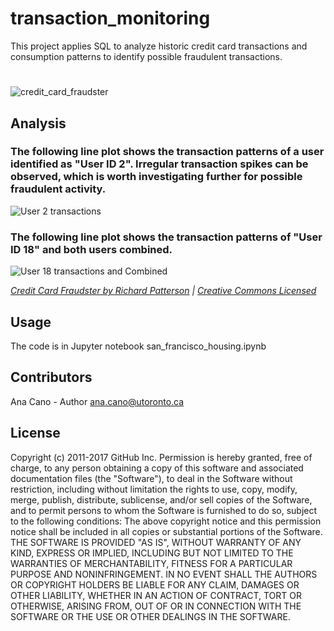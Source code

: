 # transaction_monitoring
This project applies SQL to analyze historic credit card transactions and consumption patterns to identify possible fraudulent transactions.
#
#
#
![credit_card_fraudster](https://github.com/ahcano/transaction_monitoring/assets/141194281/67f2f5ef-2180-473f-83b7-950df9937994)

## Analysis
### The following line plot shows the transaction patterns of a user identified as "User ID 2". Irregular transaction spikes can be observed, which is worth investigating further for possible fraudulent activity.
![User 2 transactions ](https://github.com/ahcano/transaction_monitoring/assets/141194281/e68bd715-c649-4036-a834-e0fe0e1f3bf7)


### The following line plot shows the transaction patterns of "User ID 18" and both users combined. 
![User 18 transactions and Combined](https://github.com/ahcano/transaction_monitoring/assets/141194281/501b49f1-39ff-437b-bf21-a3f13c027ffd)


*[Credit Card Fraudster by Richard Patterson](https://www.flickr.com/photos/136770128@N07/42252105582/) | [Creative Commons Licensed](https://creativecommons.org/licenses/by/2.0/)*

## Usage
The code is in Jupyter notebook san_francisco_housing.ipynb

## Contributors
Ana Cano - Author ana.cano@utoronto.ca

## License
Copyright (c) 2011-2017 GitHub Inc. Permission is hereby granted, free of charge, to any person obtaining a copy of this software and associated documentation files (the "Software"), to deal in the Software without restriction, including without limitation the rights to use, copy, modify, merge, publish, distribute, sublicense, and/or sell copies of the Software, and to permit persons to whom the Software is furnished to do so, subject to the following conditions: The above copyright notice and this permission notice shall be included in all copies or substantial portions of the Software. THE SOFTWARE IS PROVIDED "AS IS", WITHOUT WARRANTY OF ANY KIND, EXPRESS OR IMPLIED, INCLUDING BUT NOT LIMITED TO THE WARRANTIES OF MERCHANTABILITY, FITNESS FOR A PARTICULAR PURPOSE AND NONINFRINGEMENT. IN NO EVENT SHALL THE AUTHORS OR COPYRIGHT HOLDERS BE LIABLE FOR ANY CLAIM, DAMAGES OR OTHER LIABILITY, WHETHER IN AN ACTION OF CONTRACT, TORT OR OTHERWISE, ARISING FROM, OUT OF OR IN CONNECTION WITH THE SOFTWARE OR THE USE OR OTHER DEALINGS IN THE SOFTWARE.
